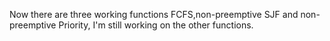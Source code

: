 Now there are three working functions
FCFS,non-preemptive SJF and non-preemptive Priority, I'm still working on the other functions. 